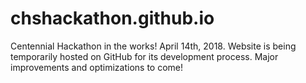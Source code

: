 # chshackathon.github.io
Centennial Hackathon in the works! April 14th, 2018. Website is being temporarily hosted on GitHub for its development process. Major improvements and optimizations to come!
